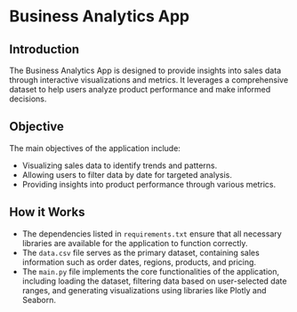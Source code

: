 # Business Analytics App

## Introduction
The Business Analytics App is designed to provide insights into sales data through interactive visualizations and metrics. It leverages a comprehensive dataset to help users analyze product performance and make informed decisions.

## Objective
The main objectives of the application include:
- Visualizing sales data to identify trends and patterns.
- Allowing users to filter data by date for targeted analysis.
- Providing insights into product performance through various metrics.


## How it Works
- The dependencies listed in `requirements.txt` ensure that all necessary libraries are available for the application to function correctly.
- The `data.csv` file serves as the primary dataset, containing sales information such as order dates, regions, products, and pricing.
- The `main.py` file implements the core functionalities of the application, including loading the dataset, filtering data based on user-selected date ranges, and generating visualizations using libraries like Plotly and Seaborn.


